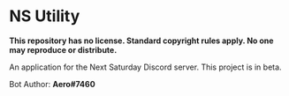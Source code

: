 # NS Utility

**This repository has no license. Standard copyright rules apply. No one may reproduce or distribute.**

An application for the Next Saturday Discord server. This project is in beta.

Bot Author: **Aero#7460**

